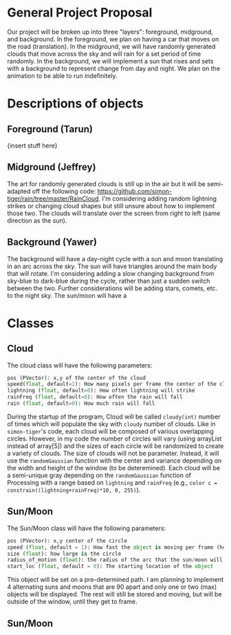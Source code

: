 # General Project Proposal
Our project will be broken up into three "layers": foreground, midground, and background. In the foreground, we plan on having a car that moves on the road (translation). In the midground, we will have randomly generated clouds that move across the sky and will rain for a set period of time randomly. In the background, we will implement a sun that rises and sets with a background to represent change from day and night. We plan on the animation to be able to run indefinitely.

# Descriptions of objects
## Foreground (Tarun)

{insert stuff here}
## Midground (Jeffrey)
The art for randomly generated clouds is still up in the air but it will be semi-adapted off the following code: https://github.com/simon-tiger/rain/tree/master/RainCloud. I'm considering adding random lightning strikes or changing cloud shapes but still unsure about how to implement those two. The clouds will translate over the screen from right to left (same direction as the sun). 

## Background (Yawer)
The background will have a day-night cycle with a sun and moon translating in an arc across the sky. The sun will have triangles around the main body that will rotate. I'm considering adding a slow changing background from sky-blue to dark-blue during the cycle, rather than just a sudden switch between the two. Further considerations will be adding stars, comets, etc. to the night sky. The sun/moon will have a 

# Classes

## Cloud
The cloud class will have the following parameters: 

```python
pos (PVector): x,y of the center of the cloud
speed(float, default=1): How many pixels per frame the center of the clouds will move
lightning (float, default=0): How often lightning will strike
rainFreq (float, default=0): How often the rain will fall
rain (float, default=0): How much rain will fall
```
During the startup of the program, Cloud will be called `cloudy(int)` number of times which will populate the sky with `cloudy` number of clouds. Like in `simon-tiger`'s code, each cloud will be composed of various overlapping circles. However, in my code the number of circles will vary (using arrayList instead of array[5]) and the sizes of each circle will be randomized to create a variety of clouds. The size of clouds will not be parameter. Instead, it will use the `randomGaussian` function with the center and variance depending on the width and height of the window (to be deteremined). Each cloud will be a semi-unique gray depending on the `randomGaussian` function of Processing with a range based on `lightning` and `rainFreq` (e.g., `color c = constrain((lightning+rainFreq)*10, 0, 255)`). 

## Sun/Moon
The Sun/Moon class will have the following parameters:

```python
pos (PVector): x,y center of the circle
speed (float, default = 1): How fast the object is moving per frame (how many pixels)
size (float): how large is the circle 
radius_of_motion (float): the radius of the arc that the sun/moon will travel on
start_loc (float, default = 0): The starting location of the object
```
This object will be set on a pre-determined path. I am planning to implement 4 alternating suns and moons that are 90 apart and only one or two (max) objects will be displayed. The rest will still be stored and moving, but will be outside of the window, until they get to frame. 

## Sun/Moon 
```python


```
